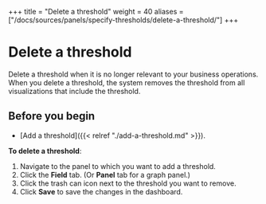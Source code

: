 +++
title = "Delete a threshold"
weight = 40
aliases = ["/docs/sources/panels/specify-thresholds/delete-a-threshold/"]
+++

# Delete a threshold

Delete a threshold when it is no longer relevant to your business operations. When you delete a threshold, the system removes the threshold from all visualizations that include the threshold.

## Before you begin

- [Add a threshold]({{< relref "./add-a-threshold.md" >}}).

**To delete a threshold**:

1. Navigate to the panel to which you want to add a threshold.
1. Click the **Field** tab. (Or **Panel** tab for a graph panel.)
1. Click the trash can icon next to the threshold you want to remove.
1. Click **Save** to save the changes in the dashboard.
